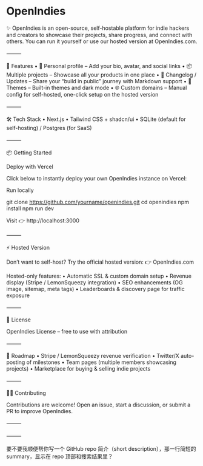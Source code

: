 # OpenIndies

✨ OpenIndies is an open-source, self-hostable platform for indie hackers and creators to showcase their projects, share progress, and connect with others.
You can run it yourself or use our hosted version at OpenIndies.com.

⸻

🚀 Features
	•	🪪 Personal profile – Add your bio, avatar, and social links
	•	📦 Multiple projects – Showcase all your products in one place
	•	📝 Changelog / Updates – Share your “build in public” journey with Markdown support
	•	🎨 Themes – Built-in themes and dark mode
	•	🌐 Custom domains – Manual config for self-hosted, one-click setup on the hosted version

⸻

🛠️ Tech Stack
	•	Next.js
	•	Tailwind CSS + shadcn/ui
	•	SQLite (default for self-hosting) / Postgres (for SaaS)

⸻

📦 Getting Started

Deploy with Vercel

Click below to instantly deploy your own OpenIndies instance on Vercel:

Run locally

git clone https://github.com/yourname/openindies.git
cd openindies
npm install
npm run dev

Visit 👉 http://localhost:3000

⸻

⚡ Hosted Version

Don’t want to self-host? Try the official hosted version:
👉 OpenIndies.com

Hosted-only features:
	•	Automatic SSL & custom domain setup
	•	Revenue display (Stripe / LemonSqueezy integration)
	•	SEO enhancements (OG image, sitemap, meta tags)
	•	Leaderboards & discovery page for traffic exposure

⸻

🤝 License

OpenIndies License – free to use with attribution

⸻

🌟 Roadmap
	•	Stripe / LemonSqueezy revenue verification
	•	Twitter/X auto-posting of milestones
	•	Team pages (multiple members showcasing projects)
	•	Marketplace for buying & selling indie projects

⸻

👨‍💻 Contributing

Contributions are welcome!
Open an issue, start a discussion, or submit a PR to improve OpenIndies.

⸻

⸻

要不要我顺便帮你写一个 GitHub repo 简介（short description），那一行简短的 summary，显示在 repo 顶部和搜索结果里？
